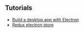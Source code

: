 ## Tutorials

* [Build a desktop app with Electron](https://medium.com/developers-writing/building-a-desktop-application-with-electron-204203eeb658)
* [Redux electron store](https://github.com/samiskin/redux-electron-store)
